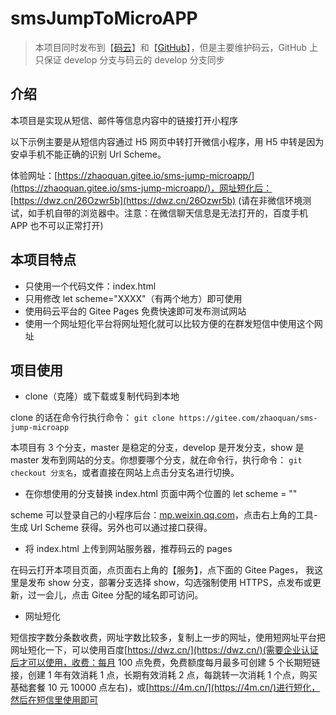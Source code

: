 # smsJumpToMicroAPP

> 本项目同时发布到【[码云](https://gitee.com/zhaoquan/sms-jump-microapp)】和【[GitHub](https://github.com/chatterzhao/smsJumpMicroAPP)】，但是主要维护码云，GitHub 上只保证 develop 分支与码云的 develop 分支同步

## 介绍

本项目是实现从短信、邮件等信息内容中的链接打开小程序

以下示例主要是从短信内容通过 H5 网页中转打开微信小程序，用 H5 中转是因为安卓手机不能正确的识别 Url Scheme。

体验网址：[https://zhaoquan.gitee.io/sms-jump-microapp/](https://zhaoquan.gitee.io/sms-jump-microapp/)，网址短化后：[https://dwz.cn/26Ozwr5b](https://dwz.cn/26Ozwr5b) (请在非微信环境测试，如手机自带的浏览器中。注意：在微信聊天信息是无法打开的，百度手机 APP 也不可以正常打开)

## 本项目特点

- 只使用一个代码文件：index.html
- 只用修改 let scheme="XXXX"（有两个地方）即可使用
- 使用码云平台的 Gitee Pages 免费快速即可发布测试网站
- 使用一个网址短化平台将网址短化就可以比较方便的在群发短信中使用这个网址

## 项目使用

- clone（克隆）或下载或复制代码到本地

clone 的话在命令行执行命令： `git clone https://gitee.com/zhaoquan/sms-jump-microapp`

本项目有 3 个分支，master 是稳定的分支，develop 是开发分支，show 是 master 发布到网站的分支。你想要哪个分支，就在命令行，执行命令： `git checkout 分支名`，或者直接在网站上点击分支名进行切换。

- 在你想使用的分支替换 index.html 页面中两个位置的 let scheme = ""

scheme 可以登录自己的小程序后台：[mp.weixin.qq.com](mp.weixin.qq.com)，点击右上角的工具-生成 Url Scheme 获得。另外也可以通过接口获得。

- 将 index.html 上传到网站服务器，推荐码云的 pages

在码云打开本项目页面，点页面右上角的【服务】，点下面的 Gitee Pages， 我这里是发布 show 分支，部署分支选择 show，勾选强制使用 HTTPS，点发布或更新，过一会儿，点击 Gitee 分配的域名即可访问。

- 网址短化

短信按字数分条数收费，网址字数比较多，复制上一步的网址，使用短网址平台把网址短化一下，可以使用百度[https://dwz.cn/](https://dwz.cn/)(需要企业认证后才可以使用，收费：每月 100 点免费，免费额度每月最多可创建 5 个长期短链接，创建 1 年有效消耗 1 点，长期有效消耗 2 点，每跳转一次消耗 1 个点，购买基础套餐 10 元 10000 点左右)，或[https://4m.cn/](https://4m.cn/)进行短化，然后在短信里使用即可
